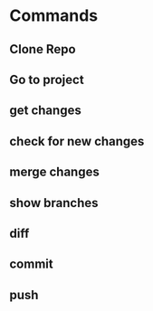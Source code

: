 Commands
==========

Clone Repo
----------

Go to project
-------------

get changes
------------

check for new changes
----------------------

merge changes
--------------

show branches
--------------

diff
----

commit
-------

push
-----

